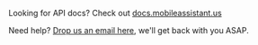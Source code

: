 Looking for API docs? Check out [docs.mobileassistant.us](https://docs.mobileassistant.us)

Need help? [Drop us an email here](https://mobileassistant.us/contact), we'll get back with you ASAP.
